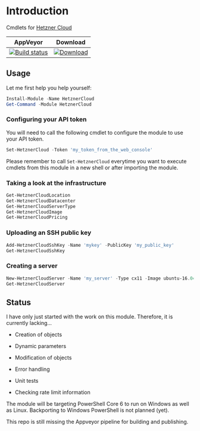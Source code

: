 # Introduction

Cmdlets for [Hetzner Cloud](https://www.hetzner.com/cloud)

| AppVeyor | Download |
| :------: | :------: |
| [![Build status](https://ci.appveyor.com/api/projects/status/7vbg47o01ju1h8gq?svg=true)](https://ci.appveyor.com/project/nicholasdille/powershell-hetznercloud) | [![Download](https://img.shields.io/badge/powershellgallery-HetznerCloud-blue.svg)](https://www.powershellgallery.com/packages/HetznerCloud/) 

## Usage

Let me first help you help yourself:

```powershell
Install-Module -Name HetznerCloud
Get-Command -Module HetznerCloud
```

### Configuring your API token

You will need to call the following cmdlet to configure the module to use your API token. 

```powershell
Set-HetznerCloud -Token 'my_token_from_the_web_console'
```

Please remember to call `Set-HetznerCloud` everytime you want to execute cmdlets from this module in a new shell or after importing the module.

### Taking a look at the infrastructure

```powershell
Get-HetznerCloudLocation
Get-HetznerCloudDatacenter
Get-HetznerCloudServerType
Get-HetznerCloudImage
Get-HetznerCloudPricing
```

### Uploading an SSH public key

```powershell
Add-HetznerCloudSshKey -Name 'mykey' -PublicKey 'my_public_key'
Get-HetznerCloudSshKey
```

### Creating a server

```powershell
New-HetznerCloudServer -Name 'my_server' -Type cx11 -Image ubuntu-16.04 -SshKey 'mykey'
Get-HetznerCloudServer
```

## Status

I have only just started with the work on this module. Therefore, it is currently lacking...

- Creation of objects

- Dynamic parameters

- Modification of objects

- Error handling

- Unit tests

- Checking rate limit information

The module will be targeting PowerShell Core 6 to run on Windows as well as Linux. Backporting to Windows PowerShell is not planned (yet). 

This repo is still missing the Appveyor pipeline for building and publishing.